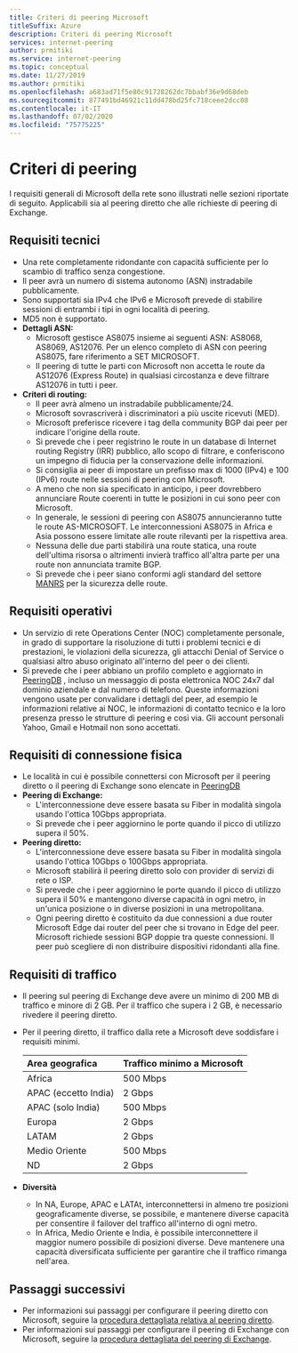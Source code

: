 ```yaml
---
title: Criteri di peering Microsoft
titleSuffix: Azure
description: Criteri di peering Microsoft
services: internet-peering
author: prmitiki
ms.service: internet-peering
ms.topic: conceptual
ms.date: 11/27/2019
ms.author: prmitiki
ms.openlocfilehash: a683ad71f5e80c91728262dc7bbabf36e9d68deb
ms.sourcegitcommit: 877491bd46921c11dd478bd25fc718ceee2dcc08
ms.contentlocale: it-IT
ms.lasthandoff: 07/02/2020
ms.locfileid: "75775225"
---
```

# <a name="peering-policy"></a>Criteri di peering
I requisiti generali di Microsoft della rete sono illustrati nelle sezioni riportate di seguito. Applicabili sia al peering diretto che alle richieste di peering di Exchange.

## <a name="technical-requirements"></a>Requisiti tecnici

* Una rete completamente ridondante con capacità sufficiente per lo scambio di traffico senza congestione.
* Il peer avrà un numero di sistema autonomo (ASN) instradabile pubblicamente.
* Sono supportati sia IPv4 che IPv6 e Microsoft prevede di stabilire sessioni di entrambi i tipi in ogni località di peering.
* MD5 non è supportato.
* **Dettagli ASN:**
    * Microsoft gestisce AS8075 insieme ai seguenti ASN: AS8068, AS8069, AS12076. Per un elenco completo di ASN con peering AS8075, fare riferimento a SET MICROSOFT.
    * Il peering di tutte le parti con Microsoft non accetta le route da AS12076 (Express Route) in qualsiasi circostanza e deve filtrare AS12076 in tutti i peer.
* **Criteri di routing:**
    * Il peer avrà almeno un instradabile pubblicamente/24.
    * Microsoft sovrascriverà i discriminatori a più uscite ricevuti (MED).
    * Microsoft preferisce ricevere i tag della community BGP dai peer per indicare l'origine della route.
    * Si prevede che i peer registrino le route in un database di Internet routing Registry (IRR) pubblico, allo scopo di filtrare, e conferiscono un impegno di fiducia per la conservazione delle informazioni.
    * Si consiglia ai peer di impostare un prefisso max di 1000 (IPv4) e 100 (IPv6) route nelle sessioni di peering con Microsoft.
    * A meno che non sia specificato in anticipo, i peer dovrebbero annunciare Route coerenti in tutte le posizioni in cui sono peer con Microsoft.
    * In generale, le sessioni di peering con AS8075 annuncieranno tutte le route AS-MICROSOFT. Le interconnessioni AS8075 in Africa e Asia possono essere limitate alle route rilevanti per la rispettiva area.
    * Nessuna delle due parti stabilirà una route statica, una route dell'ultima risorsa o altrimenti invierà traffico all'altra parte per una route non annunciata tramite BGP.
    * Si prevede che i peer siano conformi agli standard del settore [MANRS](https://www.manrs.org/) per la sicurezza delle route.

## <a name="operational-requirements"></a>Requisiti operativi
* Un servizio di rete Operations Center (NOC) completamente personale, in grado di supportare la risoluzione di tutti i problemi tecnici e di prestazioni, le violazioni della sicurezza, gli attacchi Denial of Service o qualsiasi altro abuso originato all'interno del peer o dei clienti.
* Si prevede che i peer abbiano un profilo completo e aggiornato in [PeeringDB](https://www.peeringdb.com) , incluso un messaggio di posta elettronica NOC 24x7 dal dominio aziendale e dal numero di telefono. Queste informazioni vengono usate per convalidare i dettagli del peer, ad esempio le informazioni relative ai NOC, le informazioni di contatto tecnico e la loro presenza presso le strutture di peering e così via. Gli account personali Yahoo, Gmail e Hotmail non sono accettati.

## <a name="physical-connection-requirements"></a>Requisiti di connessione fisica
* Le località in cui è possibile connettersi con Microsoft per il peering diretto o il peering di Exchange sono elencate in [PeeringDB](https://www.peeringdb.com/net/694)
* **Peering di Exchange:**
    * L'interconnessione deve essere basata su Fiber in modalità singola usando l'ottica 10Gbps appropriata.
    * Si prevede che i peer aggiornino le porte quando il picco di utilizzo supera il 50%.
* **Peering diretto:**
    * L'interconnessione deve essere basata su Fiber in modalità singola usando l'ottica 10Gbps o 100Gbps appropriata.
    * Microsoft stabilirà il peering diretto solo con provider di servizi di rete o ISP.
    * Si prevede che i peer aggiornino le porte quando il picco di utilizzo supera il 50% e mantengono diverse capacità in ogni metro, in un'unica posizione o in diverse posizioni in una metropolitana.
    * Ogni peering diretto è costituito da due connessioni a due router Microsoft Edge dai router del peer che si trovano in Edge del peer. Microsoft richiede sessioni BGP doppie tra queste connessioni. Il peer può scegliere di non distribuire dispositivi ridondanti alla fine.

## <a name="traffic-requirements"></a>Requisiti di traffico
* Il peering sul peering di Exchange deve avere un minimo di 200 MB di traffico e minore di 2 GB.  Per il traffico che supera i 2 GB, è necessario rivedere il peering diretto.
* Per il peering diretto, il traffico dalla rete a Microsoft deve soddisfare i requisiti minimi.

    | Area geografica                      | Traffico minimo a Microsoft   |
    | :----------------------- |:-------------------------------|
    | Africa                   | 500 Mbps                       |
    | APAC (eccetto India)      |   2 Gbps                       |
    | APAC (solo India)        | 500 Mbps                       |
    | Europa                   |   2 Gbps                       |
    | LATAM                    |   2 Gbps                       |
    | Medio Oriente              | 500 Mbps                       |
    | ND                       |   2 Gbps                       |

* **Diversità**
    * In NA, Europe, APAC e LATAt, interconnettersi in almeno tre posizioni geograficamente diverse, se possibile, e mantenere diverse capacità per consentire il failover del traffico all'interno di ogni metro.
    * In Africa, Medio Oriente e India, è possibile interconnettere il maggior numero possibile di posizioni diverse. Deve mantenere una capacità diversificata sufficiente per garantire che il traffico rimanga nell'area.

## <a name="next-steps"></a>Passaggi successivi

* Per informazioni sui passaggi per configurare il peering diretto con Microsoft, seguire la [procedura dettagliata relativa al peering diretto](walkthrough-direct-all.md).
* Per informazioni sui passaggi per configurare il peering di Exchange con Microsoft, seguire la [procedura dettagliata del peering di Exchange](walkthrough-exchange-all.md).